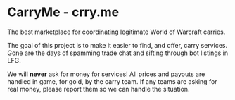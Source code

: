 # CarryMe - crry.me
The best marketplace for coordinating legitimate World of Warcraft carries.

The goal of this project is to make it easier to find, and offer, carry services.
Gone are the days of spamming trade chat and sifting through bot listings in LFG.

We will **never** ask for money for services! All prices and payouts are handled in game, for 
gold, by the carry team. If any teams are asking for real money, please report
them so we can handle the situation.
